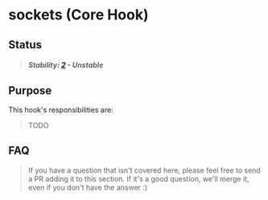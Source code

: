# sockets (Core Hook)

## Status

> ##### Stability: [2](http://nodejs.org/api/documentation.html#documentation_stability_index) - Unstable


## Purpose

This hook's responsibilities are:

> TODO


## FAQ

> If you have a question that isn't covered here, please feel free to send a PR adding it to this section.
> If it's a good question, we'll merge it, even if you don't have the answer :)
